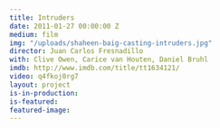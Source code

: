 ```yaml
---
title: Intruders
date: 2011-01-27 00:00:00 Z
medium: film
img: "/uploads/shaheen-baig-casting-intruders.jpg"
director: Juan Carlos Fresnadillo
with: Clive Owen, Carice van Houten, Daniel Bruhl
imdb: http://www.imdb.com/title/tt1634121/
video: q4fkoj0rg7
layout: project
is-in-production: 
is-featured: 
featured-image: 
---
```



